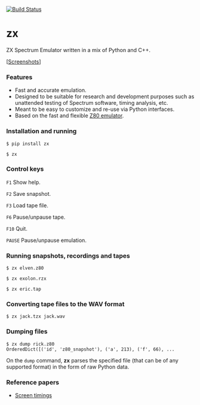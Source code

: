 [![Build Status](https://travis-ci.org/kosarev/zx.svg?branch=master)](https://travis-ci.org/kosarev/zx)

# zx
ZX Spectrum Emulator written in a mix of Python and C++.

[[Screenshots](screenshots/README.md)]


### Features
* Fast and accurate emulation.
* Designed to be suitable for research and development purposes
  such as unattended testing of Spectrum software, timing
  analysis, etc.
* Meant to be easy to customize and re-use via Python interfaces.
* Based on the fast and flexible
  [Z80 emulator](https://github.com/kosarev/z80).


### Installation and running

```shell
$ pip install zx
```

```shell
$ zx
```


### Control keys

`F1` Show help.

`F2` Save snapshot.

`F3` Load tape file.

`F6` Pause/unpause tape.

`F10` Quit.

`PAUSE` Pause/unpause emulation.


### Running snapshots, recordings and tapes

```shell
$ zx elven.z80
```

```shell
$ zx exolon.rzx
```

```shell
$ zx eric.tap
```


### Converting tape files to the WAV format

```shell
$ zx jack.tzx jack.wav
```


### Dumping files

```shell
$ zx dump rick.z80
OrderedDict([('id', 'z80_snapshot'), ('a', 213), ('f', 66), ...
```

On the `dump` command, **zx** parses the specified file (that can
be of any supported format) in the form of raw Python data.


### Reference papers

* [Screen timings](test/screen_timing/SCREEN_TIMING.md)
